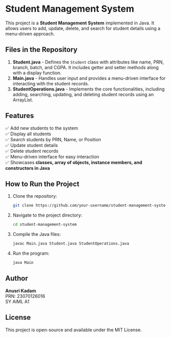 # Student Management System

This project is a **Student Management System** implemented in Java. It allows users to add, update, delete, and search for student details using a menu-driven approach.

## Files in the Repository

1. **Student.java** - Defines the `Student` class with attributes like name, PRN, branch, batch, and CGPA. It includes getter and setter methods along with a display function.
2. **Main.java** - Handles user input and provides a menu-driven interface for interacting with the student records.
3. **StudentOperations.java** - Implements the core functionalities, including adding, searching, updating, and deleting student records using an ArrayList.

## Features
✅ Add new students to the system  
✅ Display all students  
✅ Search students by PRN, Name, or Position  
✅ Update student details  
✅ Delete student records  
✅ Menu-driven interface for easy interaction  
✅ Showcases **classes, array of objects, instance members, and constructors in Java**  

## How to Run the Project
1. Clone the repository:
   ```bash
   git clone https://github.com/your-username/student-management-system.git
   ```
2. Navigate to the project directory:
   ```bash
   cd student-management-system
   ```
3. Compile the Java files:
   ```bash
   javac Main.java Student.java StudentOperations.java
   ```
4. Run the program:
   ```bash
   java Main
   ```

## Author
**Anusri Kadam**  
PRN: 23070126016  
SY AIML A1  

## License
This project is open-source and available under the MIT License.


